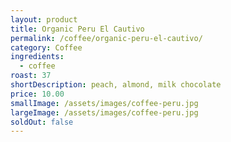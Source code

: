 ```yaml
---
layout: product
title: Organic Peru El Cautivo
permalink: /coffee/organic-peru-el-cautivo/
category: Coffee
ingredients:
  - coffee
roast: 37  
shortDescription: peach, almond, milk chocolate
price: 10.00
smallImage: /assets/images/coffee-peru.jpg
largeImage: /assets/images/coffee-peru.jpg
soldOut: false
---  
```

